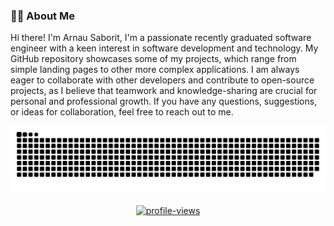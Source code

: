 ### :man_technologist: About Me
Hi there! I'm Arnau Saborit, I'm a passionate recently graduated software engineer with a keen interest in software development and technology.
My GitHub repository showcases some of my projects, which range from simple landing pages to other more complex applications. I am always eager to collaborate with other developers and contribute to open-source projects, as I believe that teamwork and knowledge-sharing are crucial for personal and professional growth.
If you have any questions, suggestions, or ideas for collaboration, feel free to reach out to me.


![snake-animation](https://raw.githubusercontent.com/arnausaboritcode/arnausaboritcode/output/snake.svg)

<div align="center">
  <a href="https://visitcount.itsvg.in">
    <img src="https://visitcount.itsvg.in/api?id=arnausaboritcode&label=Profile%20Views&pretty=true" alt="profile-views">
  </a>
</div>
